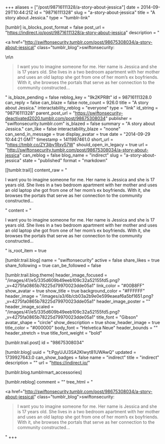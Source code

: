 +++
aliases = ["/post/98716111328/a-story-about-jessica"]
date = 2014-09-29T10:44:21Z
id = "98716111328"
slug = "a-story-about-jessica"
title = "A story about Jessica."
type = "tumblr-link"

[tumblr]
is_blocks_post_format = false
post_url = "https://indirect.io/post/98716111328/a-story-about-jessica"
description = "<p><a href=\"http://swiftonsecurity.tumblr.com/post/98675308034/a-story-about-jessica\" class=\"tumblr_blog\">swiftonsecurity</a>:</p>\n\n<blockquote><p>I want you to imagine someone for me. Her name is Jessica and she is 17 years old. She lives in a two bedroom apartment with her mother and uses an old laptop she got from one of her mom’s ex boyfriends. With it, she browses the portals that serve as her connection to the community constructed&hellip;</p></blockquote>"
is_blaze_pending = false
reblog_key = "9k2KPR8t"
id = 98716111328.0
can_reply = false
can_blaze = false
note_count = 926.0
title = "A story about Jessica."
interactability_reblog = "everyone"
type = "link"
id_string = "98716111328"
parent_post_url = "https://swiftonsecurity-deactivated2020.tumblr.com/post/98675308034"
publisher = "swiftonsecurity.tumblr.com"
is_blazed = false
summary = "A story about Jessica."
can_like = false
interactability_blaze = "noone"
can_send_in_message = true
display_avatar = true
date = "2014-09-29 10:44:21 GMT"
timestamp = 1411987461.0
short_url = "https://tmblr.co/ZY3jby1Rxy57W"
should_open_in_legacy = true
url = "http://swiftonsecurity.tumblr.com/post/98675308034/a-story-about-jessica"
can_reblog = false
blog_name = "indirect"
slug = "a-story-about-jessica"
state = "published"
format = "markdown"

[[tumblr.trail]]
content_raw = "<p>I want you to imagine someone for me. Her name is Jessica and she is 17 years old. She lives in a two bedroom apartment with her mother and uses an old laptop she got from one of her mom’s ex boyfriends. With it, she browses the portals that serve as her connection to the community constructed…</p>"
content = "<p>I want you to imagine someone for me. Her name is Jessica and she is 17 years old. She lives in a two bedroom apartment with her mother and uses an old laptop she got from one of her mom&rsquo;s ex boyfriends. With it, she browses the portals that serve as her connection to the community constructed&hellip;</p>"
is_root_item = true

[tumblr.trail.blog]
name = "swiftonsecurity"
active = false
share_likes = true
share_following = true
can_be_followed = false

[tumblr.trail.blog.theme]
header_image_focused = "/images/41/e5/335d609b49eeb109c32a52155fd5.png?_v=4275fa0865b78225d79970023dde05a1"
link_color = "#00B8FF"
show_avatar = true
show_title = true
background_color = "#FFFFFF"
header_image = "/images/a3/6b/cb03a2b9e0e599eaeaf6a5bf1651.png?_v=4275fa0865b78225d79970023dde05a1"
header_image_poster = ""
header_image_scaled = "/images/41/e5/335d609b49eeb109c32a52155fd5.png?_v=4275fa0865b78225d79970023dde05a1"
title_font = "Gibson"
avatar_shape = "circle"
show_description = true
show_header_image = true
title_color = "#000000"
body_font = "Helvetica Neue"
header_bounds = ""
header_stretch = true
title_font_weight = "bold"

[tumblr.trail.post]
id = "98675308034"

[tumblr.blog]
uuid = "t:PgyUJU3SA2Klwyt81UWAwQ"
updated = 1739927643.0
can_show_badges = false
name = "indirect"
title = "indirect"
description = ""
url = "https://indirect.io/"

[tumblr.blog.tumblrmart_accessories]

[tumblr.reblog]
comment = ""
tree_html = "<p><a href=\"http://swiftonsecurity.tumblr.com/post/98675308034/a-story-about-jessica\" class=\"tumblr_blog\">swiftonsecurity</a>:</p><blockquote><p>I want you to imagine someone for me. Her name is Jessica and she is 17 years old. She lives in a two bedroom apartment with her mother and uses an old laptop she got from one of her mom’s ex boyfriends. With it, she browses the portals that serve as her connection to the community constructed…</p></blockquote>"
+++
